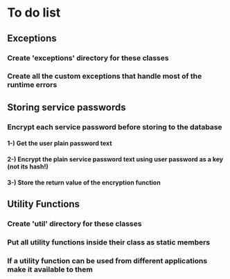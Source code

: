 # To do list

## Exceptions

### Create 'exceptions' directory for these classes
### Create all the custom exceptions that handle most of the runtime errors

## Storing service passwords

### Encrypt each service password before storing to the database
#### 1-) Get the user plain password text
#### 2-) Encrypt the plain service password text using user password as a key (not its hash!)
#### 3-) Store the return value of the encryption function

## Utility Functions

### Create 'util' directory for these classes
### Put all utility functions inside their class as static members
### If a utility function can be used from different applications make it available to them
